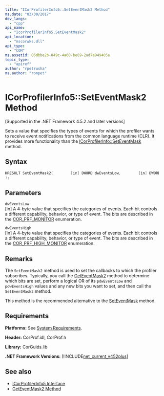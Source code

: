 ```yaml
---
title: "ICorProfilerInfo5::SetEventMask2 Method"
ms.date: "03/30/2017"
dev_langs: 
  - "cpp"
api_name: 
  - "IcorProfilerInfo5.SetEventMask2"
api_location: 
  - "mscorwks.dll"
api_type: 
  - "COM"
ms.assetid: 05dbbe2b-049c-4a60-be69-2ad7a949405e
topic_type: 
  - "apiref"
author: "rpetrusha"
ms.author: "ronpet"
---
```

# ICorProfilerInfo5::SetEventMask2 Method
[Supported in the .NET Framework 4.5.2 and later versions]  
  
 Sets a value that specifies the types of events for which the profiler wants to receive event notifications from the common language runtime (CLR). It provides more functionality than the [ICorProfilerInfo::SetEventMask](../../../../docs/framework/unmanaged-api/profiling/icorprofilerinfo-seteventmask-method.md) method.  
  
## Syntax  
  
```cpp
HRESULT SetEventMask2(        [in] DWORD dwEventsLow,        [in] DWORD dwEventsHigh  
);  
```  
  
## Parameters  
 `dwEventsLow`  
 [in] A 4-byte value that specifies the categories of events. Each bit controls a different capability, behavior, or type of event. The bits are described in the [COR_PRF_MONITOR](../../../../docs/framework/unmanaged-api/profiling/cor-prf-monitor-enumeration.md) enumeration.  
  
 `dwEventsHigh`  
 [in] A 4-byte value that specifies the categories of events.  Each bit controls a different capability, behavior, or type of event. The bits are described in the [COR_PRF_HIGH_MONITOR](../../../../docs/framework/unmanaged-api/profiling/cor-prf-high-monitor-enumeration.md) enumeration.  
  
## Remarks  
 The `SetEventMask2` method is used to set the callbacks to which the profiler subscribes. Typically, you call the [GetEventMask2](../../../../docs/framework/unmanaged-api/profiling/icorprofilerinfo5-geteventmask2-method.md) method to determine which bits are set, perform a logical OR of its `pdwEventsLow` and `pdwEventsHigh` values and any new bits you want to set, and then call the `SetEventMask2` method.  
  
 This method is the recommended alternative to the [SetEventMask](../../../../docs/framework/unmanaged-api/profiling/icorprofilerinfo-seteventmask-method.md) method.  
  
## Requirements  
 **Platforms:** See [System Requirements](../../../../docs/framework/get-started/system-requirements.md).  
  
 **Header:** CorProf.idl, CorProf.h  
  
 **Library:** CorGuids.lib  
  
 **.NET Framework Versions:** [!INCLUDE[net_current_v452plus](../../../../includes/net-current-v452plus-md.md)]  
  
## See also

- [ICorProfilerInfo5 Interface](../../../../docs/framework/unmanaged-api/profiling/icorprofilerinfo5-interface.md)
- [GetEventMask2 Method](../../../../docs/framework/unmanaged-api/profiling/icorprofilerinfo5-geteventmask2-method.md)
